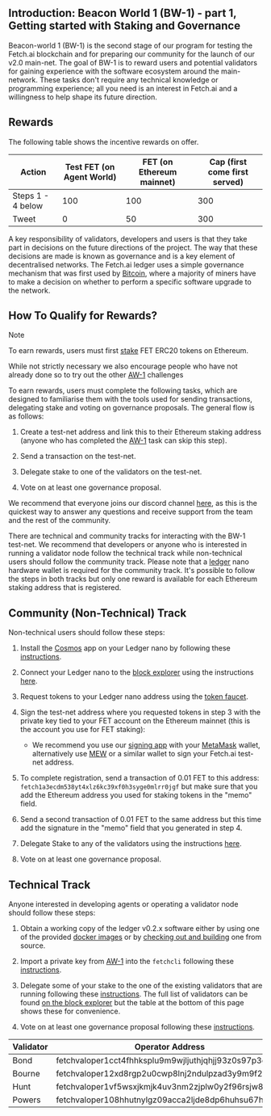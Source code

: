 ## Introduction: Beacon World 1 (BW-1) - part 1, Getting started with Staking and Governance

Beacon-world 1 (BW-1) is the second stage of our program for testing the Fetch.ai blockchain and for preparing our community for the launch of our v2.0 main-net. The goal of BW-1 is to reward users and potential validators for gaining experience with the software ecosystem around the main-network. These tasks don't require any technical knowledge or programming experience; all you need is an interest in Fetch.ai and a willingness to help shape its future direction.

## Rewards

The following table shows the incentive rewards on offer.

Action             | Test FET (on Agent World)  | FET (on Ethereum mainnet) | Cap (first come first served)
------------------ | -------------------------- | ------------------------- | ----------------------------
Steps 1 - 4 below  | 100                        | 100                       | 300
Tweet              | 0                          | 50                        | 300


A key responsibility of validators, developers and users is that they take part in decisions on the future directions of the project. The way that these decisions are made is known as governance and is a key element of decentralised networks. The Fetch.ai ledger uses a simple governance mechanism that was first used by [Bitcoin](https://www.coindesk.com/bitcoin-coders-confront-an-old-quandary-how-to-upgrade-an-entire-network), where a majority of miners have to make a decision on whether to perform a specific software upgrade to the network. 

## How To Qualify for Rewards?

<div class="admonition note">
  <p class="admonition-title">Note</p>
  <p> To earn rewards, users must first <a href="https://fetch.ai/staking/">stake</a> FET ERC20 tokens on Ethereum. 
  
  While not strictly necessary we also encourage people who have not already done so to try out the other <a href="./quickstart-aw1.md">AW-1</a> challenges</p>
</div>

 
To earn rewards, users must complete the following tasks, which are designed to familiarise them with the tools used for sending transactions, delegating stake and voting on governance proposals. The general flow is as follows: 

1. Create a test-net address and link this to their Ethereum staking address (anyone who has completed the [AW-1](./quickstart-aw1.md) task can skip this step). 

2. Send a transaction on the test-net. 

3. Delegate stake to one of the validators on the test-net. 

4. Vote on at least one governance proposal.  
 
We recommend that everyone joins our discord channel <a href="https://discord.gg/UDzpBFa" target="_blank">here</a>, as this is the quickest way to answer any questions and receive support from the team and the rest of the community. 

There are technical and community tracks for interacting with the BW-1 test-net. We recommend that developers or anyone who is interested in running a validator node follow the technical track while non-technical users should follow the community track. Please note that a <a href="https://www.ledger.com" target="_blank">ledger</a> nano hardware wallet is required for the community track. It's possible to follow the steps in both tracks but only one reward is available for each Ethereum staking address that is registered.
 
## Community (Non-Technical) Track 

Non-technical users should follow these steps: 

1. Install the <a href="https://cosmos.network/" target="_blank">Cosmos</a> app on your Ledger nano by following these  <a href="../../ledger_v2/cli-keys/" target="_blank">instructions</a>. 

2. Connect your Ledger nano to the <a href="https://explore-agentworld.prod.fetch-ai.com" target="_blank">block explorer</a> using the instructions [here](../ledger_v2/block-explorer.md).

3. Request tokens to your Ledger nano address using the [token faucet](../ledger_v2/faucet.md).

4. Sign the test-net address where you requested tokens in step 3 with the private key tied to your FET account on the Ethereum mainnet (this is the account you use for FET staking):

	- We recommend you use our <a href=https://fetchai.github.io/web-ethereum-signer/ target="_blank">signing app</a> with your <a href="https://docs.metamask.io/guide/signing-data.html#a-brief-history" target="_blank">MetaMask</a> wallet, alternatively use <a href="https://www.myetherwallet.com/interface/sign-message" target="_blank">MEW</a> or a similar wallet to sign your Fetch.ai test-net address.

5. To complete registration, send a transaction of 0.01 FET to this address: `fetch1a3ecdm538yt4xlz6kc39xf0h3syge0mlrr0jgf` but make sure that you add the Ethereum address you used for staking tokens in the "memo" field. 

6. Send a second transaction of 0.01 FET to the same address but this time add the signature in the "memo" field that you generated in step 4. 

7. Delegate Stake to any of the validators using the instructions [here](../ledger_v2/block-explorer.md).

8. Vote on at least one governance proposal.  

## Technical Track

Anyone interested in developing agents or operating a validator node should follow these steps:

1. Obtain a working copy of the ledger v0.2.x software either by using one of the provided [docker images](/docker-images/) or by [checking out and building](/ledger_v2/building/) one from source.

2. Import a private key from [AW-1](./quickstart-aw1.md) into the `fetchcli` following these [instructions](/ledger_v2/cli-keys/#importing-a-private-key-generated-from-the-agent-framework).

3. Delegate some of your stake to the one of the existing validators that are running following these [instructions](/ledger_v2/governance/#stake-delegation). The full list of validators can be found [on the block explorer](https://explore-agentworld.prod.fetch-ai.com/validators) but the table at the bottom of this page shows these for convenience. 

4. Vote on at least one governance proposal following these [instructions](/ledger_v2/governance/#voting-on-a-proposal).


| Validator | Operator Address |
| --------- | --------------------------------------------------- |
| Bond      | fetchvaloper1cct4fhhksplu9m9wjljuthjqhjj93z0s97p3g7 |
| Bourne    | fetchvaloper12xd8rgp2u0cwp8lnj2ndulpzad3y9m9f2r8lsx |
| Hunt      | fetchvaloper1vf5wsxjkmjk4uv3nm2zjplw0y2f96rsjw8k7gv |
| Powers    | fetchvaloper108hhutnylgz09acca2ljde8dp6huhsu67hn8v7 |
